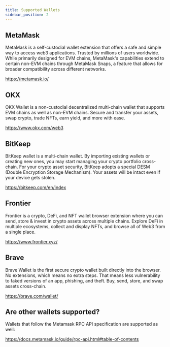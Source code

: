 ```yaml
---
title: Supported Wallets
sidebar_position: 2
---
```


## MetaMask

MetaMask is a self-custodial wallet extension that offers a safe and simple way to access web3 applications. Trusted by millions of users worldwide. While primarily designed for EVM chains, 
MetaMask's capabilities extend to certain non-EVM chains through MetaMask Snaps, a feature that allows for broader compatibility across different networks.

https://metamask.io/

## OKX

OKX Wallet is a non-custodial decentralized multi-chain wallet that supports EVM chains as well as non-EVM chains. 
Secure and transfer your assets, swap crypto, trade NFTs, earn yield, and more with ease.

https://www.okx.com/web3

## BitKeep

BitKeep wallet is a multi-chain wallet.
By importing existing wallets or creating new ones, you may start managing your crypto portfolio cross-chain.
For your crypto asset security, BitKeep adopts a special DESM (Double Encryption Storage Mechanism). Your assets will be intact even if your device gets stolen. 

https://bitkeep.com/en/index

## Frontier 

Frontier is a crypto, DeFi, and NFT wallet browser extension where you can send, store & invest in crypto assets across multiple chains. Explore DeFi in multiple ecosystems, collect and display NFTs, and browse all of Web3 from a single place.

https://www.frontier.xyz/

## Brave

Brave Wallet is the first secure crypto wallet built directly into the browser. 
No extensions, which means no extra steps. That means less vulnerability to faked versions of an app, phishing, and theft.
Buy, send, store, and swap assets cross-chain.

https://brave.com/wallet/

## Are other wallets supported?

Wallets that follow the Metamask RPC API specification are supported as well:

https://docs.metamask.io/guide/rpc-api.html#table-of-contents
